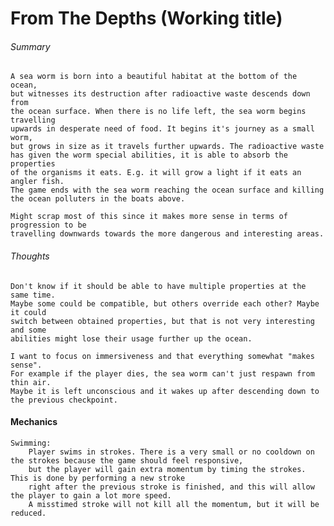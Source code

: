 # From The Depths (Working title)

###### Summary
    A sea worm is born into a beautiful habitat at the bottom of the ocean, 
    but witnesses its destruction after radioactive waste descends down from 
    the ocean surface. When there is no life left, the sea worm begins travelling 
    upwards in desperate need of food. It begins it's journey as a small worm, 
    but grows in size as it travels further upwards. The radioactive waste 
    has given the worm special abilities, it is able to absorb the properties 
    of the organisms it eats. E.g. it will grow a light if it eats an angler fish. 
    The game ends with the sea worm reaching the ocean surface and killing
    the ocean polluters in the boats above.

    Might scrap most of this since it makes more sense in terms of progression to be
    travelling downwards towards the more dangerous and interesting areas.

###### Thoughts
    Don't know if it should be able to have multiple properties at the same time. 
    Maybe some could be compatible, but others override each other? Maybe it could 
    switch between obtained properties, but that is not very interesting and some 
    abilities might lose their usage further up the ocean.

    I want to focus on immersiveness and that everything somewhat "makes sense". 
    For example if the player dies, the sea worm can't just respawn from thin air. 
    Maybe it is left unconscious and it wakes up after descending down to the previous checkpoint.

#### Mechanics
    Swimming:
        Player swims in strokes. There is a very small or no cooldown on the strokes because the game should feel responsive,
        but the player will gain extra momentum by timing the strokes. This is done by performing a new stroke 
        right after the previous stroke is finished, and this will allow the player to gain a lot more speed.
        A misstimed stroke will not kill all the momentum, but it will be reduced.
